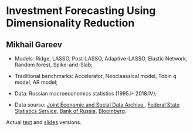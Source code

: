 # Investment Forecasting Using Dimensionality Reduction
## Mikhail Gareev

- Models: Ridge, LASSO, Post-LASSO, Adaptive-LASSO, Elastic Network, Random forest, Spike-and-Slab;

- Traditional benchmarks: Accelerator, Neoclaassical model, Tobin q model, AR model;

- Data: Russian macroeconomics statistics (1995.I- 2018.IV);

- Data sourse: [Joint Economic and Social Data Archive ](http://sophist.hse.ru), [Federal State Statistics Service](http://www.gks.ru), [Bank of Russia](https://www.cbr.ru), [Bloomberg](https://www.bloomberg.ru).

Actual [text](https://www.overleaf.com/read/jdrfjxfprsvy) and [slides](https://www.overleaf.com/read/mmnzrmcrnckp) versions.  
